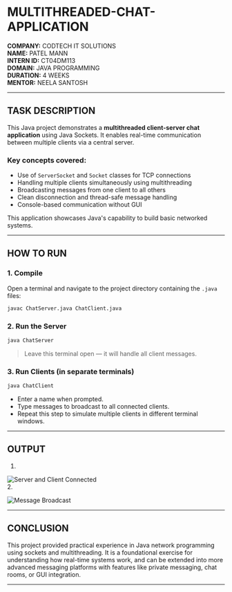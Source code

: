 # MULTITHREADED-CHAT-APPLICATION

**COMPANY:** CODTECH IT SOLUTIONS  
**NAME:** PATEL MANN  
**INTERN ID:** CT04DM113  
**DOMAIN:** JAVA PROGRAMMING  
**DURATION:** 4 WEEKS  
**MENTOR:** NEELA SANTOSH  

---

## TASK DESCRIPTION

This Java project demonstrates a **multithreaded client-server chat application** using Java Sockets. It enables real-time communication between multiple clients via a central server.

### Key concepts covered:

- Use of `ServerSocket` and `Socket` classes for TCP connections  
- Handling multiple clients simultaneously using multithreading  
- Broadcasting messages from one client to all others  
- Clean disconnection and thread-safe message handling  
- Console-based communication without GUI  

This application showcases Java's capability to build basic networked systems.

---

## HOW TO RUN

### 1. Compile

Open a terminal and navigate to the project directory containing the `.java` files:

```bash
javac ChatServer.java ChatClient.java
```

### 2. Run the Server

```bash
java ChatServer
```

> Leave this terminal open — it will handle all client messages.

### 3. Run Clients (in separate terminals)

```bash
java ChatClient
```

- Enter a name when prompted.  
- Type messages to broadcast to all connected clients.  
- Repeat this step to simulate multiple clients in different terminal windows.

---

## OUTPUT

1.

![Server and Client Connected](https://github.com/user-attachments/assets/7f14376c-205c-44c4-bbf0-4e97e66bb2c2)  
2.

![Message Broadcast](https://github.com/user-attachments/assets/19b871c7-80da-418f-80f3-f3ad7e8b262d)

---

## CONCLUSION

This project provided practical experience in Java network programming using sockets and multithreading. It is a foundational exercise for understanding how real-time systems work, and can be extended into more advanced messaging platforms with features like private messaging, chat rooms, or GUI integration.

---
